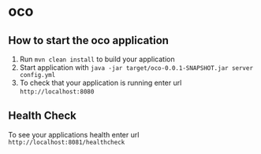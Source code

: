 # oco

How to start the oco application
---

1. Run `mvn clean install` to build your application
1. Start application with `java -jar target/oco-0.0.1-SNAPSHOT.jar server config.yml`
1. To check that your application is running enter url `http://localhost:8080`

Health Check
---

To see your applications health enter url `http://localhost:8081/healthcheck`
